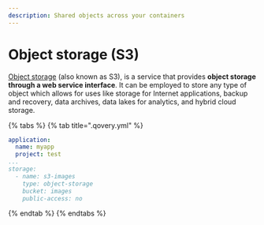 ```yaml
---
description: Shared objects across your containers
---
```


# Object storage \(S3\)

[Object storage](https://en.wikipedia.org/wiki/Object_storage) \(also known as S3\), is a service that provides **object storage through a web service interface**. It can be employed to store any type of object which allows for uses like storage for Internet applications, backup and recovery, data archives, data lakes for analytics, and hybrid cloud storage.



{% tabs %}
{% tab title=".qovery.yml" %}
```yaml
application:
  name: myapp
  project: test
...
storage:
  - name: s3-images
    type: object-storage
    bucket: images
    public-access: no
```
{% endtab %}
{% endtabs %}





